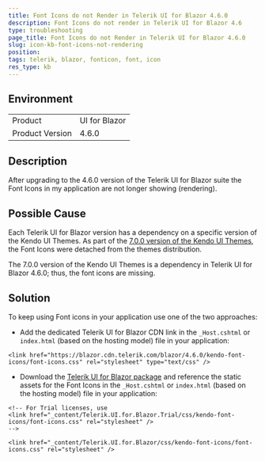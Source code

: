 ```yaml
---
title: Font Icons do not Render in Telerik UI for Blazor 4.6.0
description: Font Icons do not render in Telerik UI for Blazor 4.6
type: troubleshooting
page_title: Font Icons do not Render in Telerik UI for Blazor 4.6.0
slug: icon-kb-font-icons-not-rendering
position: 
tags: telerik, blazor, fonticon, font, icon
res_type: kb
---
```


## Environment

<table>
    <tbody>
        <tr>
            <td>Product</td>
            <td>UI for Blazor</td>
        </tr>
        <tr>
            <td>Product Version</td>
            <td>4.6.0</td>
        </tr>
    </tbody>
</table>

## Description

After upgrading to the 4.6.0 version of the Telerik UI for Blazor suite the Font Icons in my application are not longer showing (rendering). 

## Possible Cause

Each Telerik UI for Blazor version has a dependency on a specific version of the Kendo UI Themes. As part of the [7.0.0 version of the Kendo UI Themes](https://github.com/telerik/kendo-themes/blob/develop/CHANGELOG.md#breaking-changes), the Font Icons were detached from the themes distribution.

The 7.0.0 version of the Kendo UI Themes is a dependency in Telerik UI for Blazor 4.6.0; thus, the font icons are missing.

## Solution

To keep using Font icons in your application use one of the two approaches:

* Add the dedicated Telerik UI for Blazor CDN link in the `_Host.cshtml` or `index.html` (based on the hosting model) file in your application:

````RAZOR
<link href="https://blazor.cdn.telerik.com/blazor/4.6.0/kendo-font-icons/font-icons.css" rel="stylesheet" type="text/css" />
````

* Download the [Telerik UI for Blazor package](slug://installation-msi#how-to-download-the-automated-installer) and reference the static assets for the Font Icons in the `_Host.cshtml` or `index.html` (based on the hosting model) file in your application:

````RAZOR
<!-- For Trial licenses, use
<link href="_content/Telerik.UI.for.Blazor.Trial/css/kendo-font-icons/font-icons.css" rel="stylesheet" />
-->

<link href="_content/Telerik.UI.for.Blazor/css/kendo-font-icons/font-icons.css" rel="stylesheet" />
````
